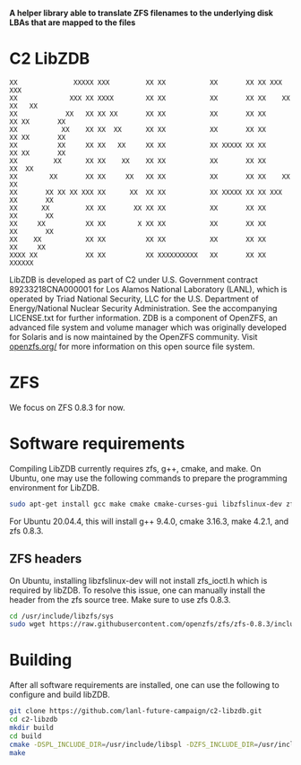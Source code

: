 **A helper library able to translate ZFS filenames to the underlying disk LBAs that are mapped to the files**

C2 LibZDB
================

```
XX              XXXXX XXX         XX XX           XX       XX XX XXX         XXX
XX             XXX XX XXXX        XX XX           XX       XX XX    XX     XX   XX
XX            XX   XX XX XX       XX XX           XX       XX XX      XX XX       XX
XX           XX    XX XX  XX      XX XX           XX       XX XX      XX XX       XX
XX          XX     XX XX   XX     XX XX           XX XXXXX XX XX      XX XX       XX
XX         XX      XX XX    XX    XX XX           XX       XX XX     XX  XX
XX        XX       XX XX     XX   XX XX           XX       XX XX    XX   XX
XX       XX XX XX XXX XX      XX  XX XX           XX XXXXX XX XX XXX     XX       XX
XX      XX         XX XX       XX XX XX           XX       XX XX         XX       XX
XX     XX          XX XX        X XX XX           XX       XX XX         XX       XX
XX    XX           XX XX          XX XX           XX       XX XX          XX     XX
XXXX XX            XX XX          XX XXXXXXXXXX   XX       XX XX            XXXXXX
```

LibZDB is developed as part of C2 under U.S. Government contract 89233218CNA000001 for Los Alamos National Laboratory (LANL), which is operated by Triad National Security, LLC for the U.S. Department of Energy/National Nuclear Security Administration. See the accompanying LICENSE.txt for further information. ZDB is a component of OpenZFS, an advanced file system and volume manager which was originally developed for Solaris and is now maintained by the OpenZFS community. Visit [openzfs.org/](https://openzfs.org/) for more information on this open source file system.

# ZFS

We focus on ZFS 0.8.3 for now.

# Software requirements

Compiling LibZDB currently requires zfs, g++, cmake, and make. On Ubuntu, one may use the following commands to prepare the programming environment for LibZDB.

```bash
sudo apt-get install gcc make cmake cmake-curses-gui libzfslinux-dev zfsutils-linux
```

For Ubuntu 20.04.4, this will install g++ 9.4.0, cmake 3.16.3, make 4.2.1, and zfs 0.8.3.

## ZFS headers

On Ubuntu, installing libzfslinux-dev will not install zfs_ioctl.h which is required by libZDB. To resolve this issue, one can manually install the header from the zfs source tree. Make sure to use zfs 0.8.3.

```bash
cd /usr/include/libzfs/sys
sudo wget https://raw.githubusercontent.com/openzfs/zfs/zfs-0.8.3/include/sys/zfs_ioctl.h
```

# Building

After all software requirements are installed, one can use the following to configure and build libZDB.

```bash
git clone https://github.com/lanl-future-campaign/c2-libzdb.git
cd c2-libzdb
mkdir build
cd build
cmake -DSPL_INCLUDE_DIR=/usr/include/libspl -DZFS_INCLUDE_DIR=/usr/include/libzfs -DZFS_LIBRARY_DIR=/lib -DBUILD_SHARED_LIBS=ON -DCMAKE_BUILD_TYPE=Release ..
make
```
